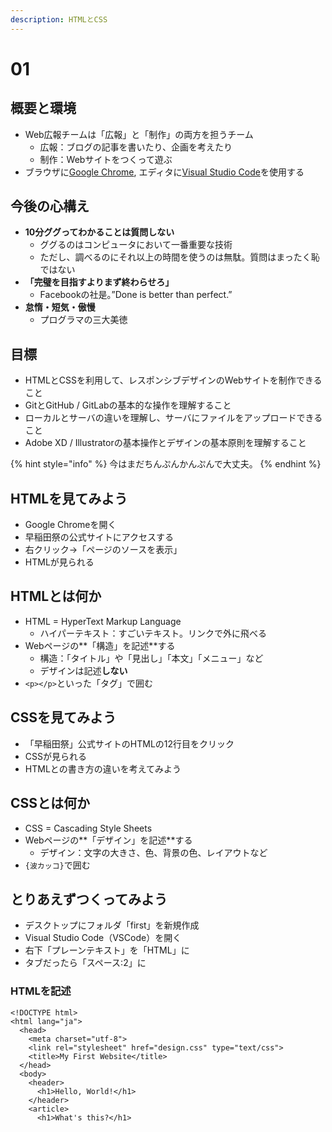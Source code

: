 ```yaml
---
description: HTMLとCSS
---
```


# 01

## 概要と環境

* Web広報チームは「広報」と「制作」の両方を担うチーム
  * 広報：ブログの記事を書いたり、企画を考えたり
  * 制作：Webサイトをつくって遊ぶ
* ブラウザに[Google Chrome](https://www.google.co.jp/chrome/index.html), エディタに[Visual Studio Code](https://code.visualstudio.com/)を使用する

## 今後の心構え

* **10分ググってわかることは質問しない**
  * ググるのはコンピュータにおいて一番重要な技術
  * ただし、調べるのにそれ以上の時間を使うのは無駄。質問はまったく恥ではない
* **「完璧を目指すよりまず終わらせろ」**
  * Facebookの社是。”Done is better than perfect.”
* **怠惰・短気・傲慢**
  * プログラマの三大美徳

## 目標

* HTMLとCSSを利用して、レスポンシブデザインのWebサイトを制作できること
* GitとGitHub / GitLabの基本的な操作を理解すること
* ローカルとサーバの違いを理解し、サーバにファイルをアップロードできること
* Adobe XD / Illustratorの基本操作とデザインの基本原則を理解すること

{% hint style="info" %}
今はまだちんぷんかんぷんで大丈夫。
{% endhint %}

## HTMLを見てみよう

* Google Chromeを開く
* 早稲田祭の公式サイトにアクセスする
* 右クリック→「ページのソースを表示」
* HTMLが見られる

## HTMLとは何か

* HTML = HyperText Markup Language
  * ハイパーテキスト：すごいテキスト。リンクで外に飛べる
* Webページの**「構造」を記述**する
  * 構造：「タイトル」や「見出し」「本文」「メニュー」など
  * デザインは記述**しない**
* `<p></p>`といった「タグ」で囲む

## CSSを見てみよう

* 「早稲田祭」公式サイトのHTMLの12行目をクリック
* CSSが見られる
* HTMLとの書き方の違いを考えてみよう

## CSSとは何か

* CSS = Cascading Style Sheets
* Webページの**「デザイン」を記述**する
  * デザイン：文字の大きさ、色、背景の色、レイアウトなど
* `{波カッコ}`で囲む

## とりあえずつくってみよう

* デスクトップにフォルダ「first」を新規作成
* Visual Studio Code（VSCode）を開く
* 右下「プレーンテキスト」を「HTML」に
* タブだったら「スペース:2」に

### HTMLを記述

```markup
<!DOCTYPE html>
<html lang="ja">
  <head>
    <meta charset="utf-8">
    <link rel="stylesheet" href="design.css" type="text/css">
    <title>My First Website</title>
  </head>
  <body>
    <header>
      <h1>Hello, World!</h1>
    </header>
    <article>
      <h1>What's this?</h1>
```



